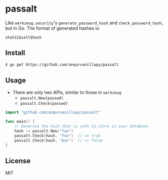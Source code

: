 # passalt

Like `werkzeug.security`'s `generate_password_hash` and `check_password_hash`,
but in Go.  The format of generated hashes is:

```
sha512$salt$hash
```

## Install

```bash
$ go get https://github.com/anqurvanillapy/passalt
```

## Usage

- There are only two APIs, similar to those in `werkzeug`
  + `passalt.New(passwd)`
  + `passalt.Check(passwd)`

```go
import "github.com/anqurvanillapy/passalt"

func main() {
	// Generate the hash that is safe to store in your database.
	hash := passalt.New("foo")
	passalt.Check(hash, "foo")  // => true
	passalt.Check(hash, "bar")  // => false
}
```

## License

MIT
